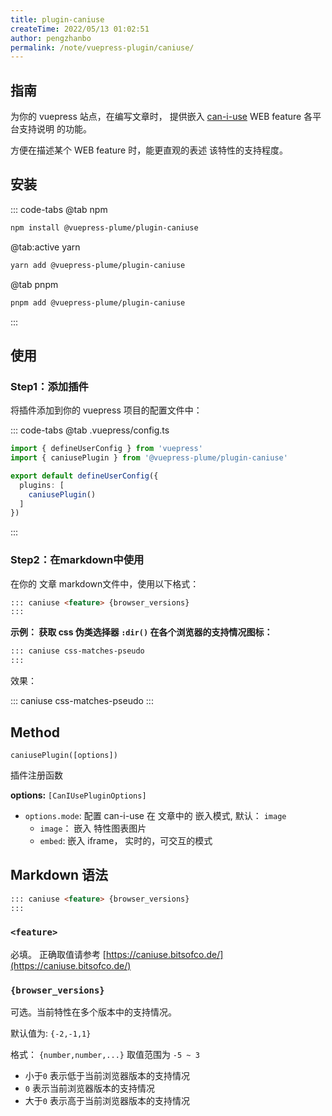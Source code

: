 ```yaml
---
title: plugin-caniuse
createTime: 2022/05/13 01:02:51
author: pengzhanbo
permalink: /note/vuepress-plugin/caniuse/
---
```


<Stamps
  :stamps="['nv', { type: 'ndt', label: 'beta downloads', package: '@vuepress-plume/vuepress-plugin-caniuse' }, 'ndy', 'g']"
  repo="pengzhanbo/vuepress-theme-plume"
  subpath="plugins/plugin-caniuse"
  package="@vuepress-plume/plugin-caniuse"
/>


## 指南

为你的 vuepress 站点，在编写文章时， 提供嵌入 [can-i-use](https://caniuse.com/) WEB feature 各平台支持说明 的功能。

方便在描述某个 WEB feature 时，能更直观的表述 该特性的支持程度。

## 安装

::: code-tabs
@tab  npm
``` sh
npm install @vuepress-plume/plugin-caniuse
```

@tab:active yarn
``` sh
yarn add @vuepress-plume/plugin-caniuse
```

@tab pnpm
``` sh
pnpm add @vuepress-plume/plugin-caniuse
```
:::

## 使用

### Step1：添加插件

将插件添加到你的 vuepress 项目的配置文件中：

::: code-tabs
@tab .vuepress/config.ts
``` ts
import { defineUserConfig } from 'vuepress'
import { caniusePlugin } from '@vuepress-plume/plugin-caniuse'

export default defineUserConfig({
  plugins: [
    caniusePlugin()
  ]
})
```
:::

### Step2：在markdown中使用

在你的 文章 markdown文件中，使用以下格式：

``` md
::: caniuse <feature> {browser_versions}
:::
```

__示例： 获取 css 伪类选择器 `:dir()` 在各个浏览器的支持情况图标：__

``` md
::: caniuse css-matches-pseudo
:::
```
效果：

::: caniuse css-matches-pseudo
:::

## Method

`caniusePlugin([options])`

插件注册函数

__options:__ `[CanIUsePluginOptions]`

- `options.mode`: 配置 can-i-use 在 文章中的 嵌入模式, 默认： `image`
  - `image`： 嵌入 特性图表图片
  - `embed`:  嵌入 iframe， 实时的，可交互的模式

## Markdown 语法

``` md
::: caniuse <feature> {browser_versions}
:::
```

### `<feature>` 

必填。 正确取值请参考 [https://caniuse.bitsofco.de/](https://caniuse.bitsofco.de/)

### `{browser_versions}`

可选。当前特性在多个版本中的支持情况。

默认值为: `{-2,-1,1}`

格式： `{number,number,...}`  取值范围为 `-5 ~ 3`

- 小于`0` 表示低于当前浏览器版本的支持情况
- `0` 表示当前浏览器版本的支持情况
- 大于`0` 表示高于当前浏览器版本的支持情况
